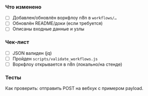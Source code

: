 ### Что изменено
- [ ] Добавлен/обновлён воркфлоу n8n в `workflows/…`
- [ ] Обновлён README/доки (если требуется)
- [ ] Описаны входные данные и узлы

### Чек‑лист
- [ ] JSON валиден (jq)
- [ ] Пройден `scripts/validate_workflows.js`
- [ ] Воркфлоу открывается в n8n (локально/на стенде)

### Тесты
Как проверить: отправить POST на вебхук с примером payload.
